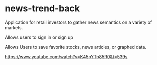 # news-trend-back
Application for retail investors to gather news semantics on a variety of markets.

Allows users to sign in or sign up

Allows Users to save favorite stocks, news articles, or graphed data.

https://www.youtube.com/watch?v=K45pYTp85R0&t=539s
